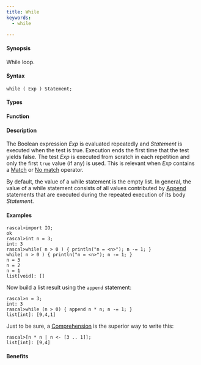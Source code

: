 ```yaml
---
title: While
keywords:
  - while

---
```




#### Synopsis

While loop.

#### Syntax

`while ( Exp ) Statement;`

#### Types

#### Function

#### Description

The Boolean expression _Exp_ is evaluated repeatedly and _Statement_ is executed when the test is true. 
Execution ends the first time that the test yields false. 
The test _Exp_ is executed from scratch in each repetition and only the first `true` value (if any) is used.
This is relevant when _Exp_ contains a [Match](/Rascal/Expressions/Values/Boolean/Match) or [No match](/Rascal/Expressions/Values/Boolean/NoMatch) operator.

By default, the value of a while statement is the empty list. In general, the value of a while statement 
consists of all values contributed by [Append](/Rascal/Statements/Append) statements that are executed during the repeated execution 
of its body _Statement_.

#### Examples


```rascal-shell
rascal>import IO;
ok
rascal>int n = 3;
int: 3
rascal>while( n > 0 ) { println("n = <n>"); n -= 1; }
while( n > 0 ) { println("n = <n>"); n -= 1; }
n = 3
n = 2
n = 1
list[void]: []
```
Now build a list result using the `append` statement:

```rascal-shell
rascal>n = 3;
int: 3
rascal>while (n > 0) { append n * n; n -= 1; }
list[int]: [9,4,1]
```

Just to be sure, a [Comprehension](/Rascal/Expressions/Values/List/Comprehension) is the superior way to write this:

```rascal-shell
rascal>[n * n | n <- [3 .. 1]];
list[int]: [9,4]
```

#### Benefits


